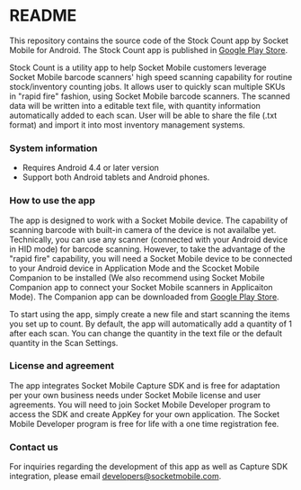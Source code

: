 # README #


This repository contains the source code of the Stock Count app by Socket Mobile for Android. The Stock Count app is published in [Google Play Store](https://play.google.com/store/apps/details?id=com.socketmobile.stockCount). 

Stock Count is a utility app to help Socket Mobile customers leverage Socket Mobile barcode scanners' high speed scanning capability for routine stock/inventory counting jobs. It allows user to quickly scan multiple SKUs in "rapid fire" fashion, using Socket Mobile barcode scanners. The scanned data will be written into a editable text file, with quantity information automatically added to each scan. User will be able to share the file (.txt format) and import it into most inventory management systems. 


### System information ###

* Requires Android 4.4 or later version
* Support both Android tablets and Android phones. 


### How to use the app ###

The app is designed to work with a Socket Mobile device. The capability of scanning barcode with built-in camera of the device is not availalbe yet. Technically, you can use any scanner (connected with your Android device in HID mode) for barcode scanning. However, to take the advantage of the "rapid fire" capability, you will need a Socket Mobile device to be connected to your Android device in Application Mode and the Scocket Mobile Companion to be installed (We also recommend using Socket Mobile Companion app to connect your Socket Mobile scanners in Applicaiton Mode). The Companion app can be downloaded from [Google Play Store](https://play.google.com/store/apps/details?id=com.socketmobile.companion).  

To start using the app, simply create a new file and start scanning the items you set up to count. By default, the app will automatically add a quantity of 1 after each scan. You can change the quantity in the text file or the default quantity in the Scan Settings. 


### License and agreement ###

The app integrates Socket Mobile Capture SDK and is free for adaptation per your own business needs under Socket Mobile license and user agreements. You will need to join Socket Mobile Developer program to access the SDK and create AppKey for your own application. The Socket Mobile Developer program is free for life with a one time registration fee. 


### Contact us ###

For inquiries regarding the development of this app as well as Capture SDK integration, please email developers@socketmobile.com. 
